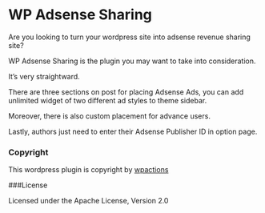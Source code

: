 # WP Adsense Sharing

Are you looking to turn your wordpress site into adsense revenue sharing site? 

WP Adsense Sharing is the plugin you may want to take into consideration. 

It’s very straightward. 

There are three sections on post for placing Adsense Ads, you can add unlimited widget of two different ad styles to theme sidebar. 

Moreover, there is also custom placement for advance users. 

Lastly, authors just need to enter their Adsense Publisher ID in option page.

### Copyright

This wordpress plugin is copyright by [wpactions](http://www.wpactions.com)

###License

Licensed under the Apache License, Version 2.0
